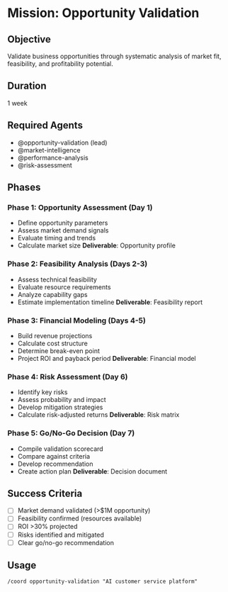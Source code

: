 # Mission: Opportunity Validation

## Objective
Validate business opportunities through systematic analysis of market fit, feasibility, and profitability potential.

## Duration
1 week

## Required Agents
- @opportunity-validation (lead)
- @market-intelligence
- @performance-analysis
- @risk-assessment

## Phases

### Phase 1: Opportunity Assessment (Day 1)
- Define opportunity parameters
- Assess market demand signals
- Evaluate timing and trends
- Calculate market size
**Deliverable**: Opportunity profile

### Phase 2: Feasibility Analysis (Days 2-3)
- Assess technical feasibility
- Evaluate resource requirements
- Analyze capability gaps
- Estimate implementation timeline
**Deliverable**: Feasibility report

### Phase 3: Financial Modeling (Days 4-5)
- Build revenue projections
- Calculate cost structure
- Determine break-even point
- Project ROI and payback period
**Deliverable**: Financial model

### Phase 4: Risk Assessment (Day 6)
- Identify key risks
- Assess probability and impact
- Develop mitigation strategies
- Calculate risk-adjusted returns
**Deliverable**: Risk matrix

### Phase 5: Go/No-Go Decision (Day 7)
- Compile validation scorecard
- Compare against criteria
- Develop recommendation
- Create action plan
**Deliverable**: Decision document

## Success Criteria
- [ ] Market demand validated (>$1M opportunity)
- [ ] Feasibility confirmed (resources available)
- [ ] ROI >30% projected
- [ ] Risks identified and mitigated
- [ ] Clear go/no-go recommendation

## Usage
```
/coord opportunity-validation "AI customer service platform"
```